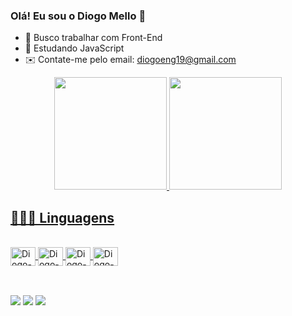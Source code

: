 ### Olá! Eu sou o Diogo Mello 👋

- 🔭 Busco trabalhar com Front-End
- 🌱 Estudando JavaScript
- ✉️ Contate-me pelo email: diogoeng19@gmail.com

<div align="center">
  <a href="https://github.com/DiogoMEng">
  <img height="180em" src="https://github-readme-stats.vercel.app/api?username=DiogoMEng&show_icons=true&theme=dracula&include_all_commits=true&count_private=true"/>
   <img height="180em" src="https://github-readme-stats.vercel.app/api/top-langs/?username=DiogoMEng&layout=compact&langs_count=7&theme=dracula"/>
</div>

## 👨🏻‍💻 Linguagens

<div style="display: inline_block"><br>
  <img  align="center" alt="Diogo-Js" height="30" width="40" src="https://cdn.jsdelivr.net/gh/devicons/devicon/icons/javascript/javascript-original.svg" />
  <img  align="center" alt="Diogo-Js" height="30" width="40" src="https://cdn.jsdelivr.net/gh/devicons/devicon/icons/node/node-original.svg" />
  <img  align="center" alt="Diogo-Js" height="30" width="40" src="https://cdn.jsdelivr.net/gh/devicons/devicon/icons/express/express-original.svg" />
  <img  align="center" alt="Diogo-Js" height="30" width="40" src="https://cdn.jsdelivr.net/gh/devicons/devicon/icons/mysql/mysql-original.svg" />
  
</div>

##

<div style="display: inline_block"><br>
  <a href="https://instagram.com/diogo_d16" target="_blank"><img src="https://img.shields.io/badge/Instagram-E4405F?style=for-the-badge&logo=instagram&logoColor=white" target="_blank"></a>
  <a href = "mailto:diogoeng19@gmail.com"><img src="https://img.shields.io/badge/Gmail-D14836?style=for-the-badge&logo=gmail&logoColor=white" destino            ="_blank"></a>
  <a href="https://www.linkedin.com/in/diogo-mello-b63585209" target="_blank"><img src="https://img.shields.io/badge/LinkedIn-0077B5?style=for-the-badge&logo=linkedin&logoColor=white" target="_blank"></a>
</div>
